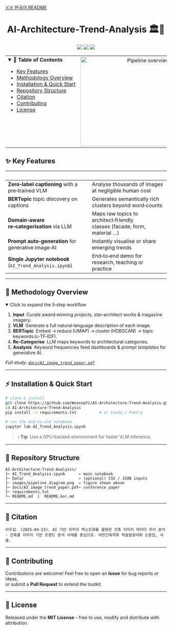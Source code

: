 <!-- ─────────────── Language switcher ─────────────── -->
[🇰🇷 한국어 README](README.kor.md)

<h1 align="center">AI‑Architecture‑Trend‑Analysis 🏛️🤖</h1>
<p align="center">
  <a href="https://www.python.org/"><img src="https://img.shields.io/badge/Python-3.10%2B-blue.svg"></a>
  <a href="LICENSE"><img src="https://img.shields.io/badge/License-MIT-yellow.svg"></a>
  <a href="https://github.com/WoosopYi/AI-Architecture-Trend-Analysis/stargazers">
    <img src="https://img.shields.io/github/stars/WoosopYi/AI-Architecture-Trend-Analysis?style=social">
  </a>
</p>

<table>
<tr>
  <!-- ──────────────── TOC (left) ──────────────── -->
  <td width="58%" valign="top">

  <details open>
  <summary><strong>📜 Table of Contents</strong></summary>

  - [Key Features](#key-features)  
  - [Methodology Overview](#methodology-overview)  
  - [Installation & Quick Start](#installation--quick-start)  
  - [Repository Structure](#repository-structure)  
  - [Citation](#citation)  
  - [Contributing](#contributing)  
  - [License](#license)

  </details>

  </td>

  <!-- ───────────── Diagram (right) ────────────── -->
  <td width="42%" align="right" valign="top">
    <img src="images/pipeline_diagram.png" alt="Pipeline overview" width="280">
  </td>
</tr>
</table>


## ✨ Key Features
| &nbsp; | &nbsp; |
| :-- | :-- |
| **Zero‑label captioning** with a pre‑trained VLM | Analyse thousands of images at negligible human cost |
| **BERTopic** topic discovery on captions | Generates semantically rich clusters beyond word‑counts |
| **Domain‑aware re‑categorisation** via LLM | Maps raw topics to architect‑friendly classes (facade, form, material …) |
| **Prompt auto‑generation** for generative image‑AI | Instantly visualise or share emerging trends |
| **Single Jupyter notebook** (`AI_Trend_Analysis.ipynb`) | End‑to‑end demo for research, teaching or practice |

---

## 🔬 Methodology Overview
<details open>
<summary>Click to expand the 5‑step workflow</summary>

1. **Input** Curate award‑winning projects, star‑architect works & magazine imagery.  
2. **VLM** Generate a full natural‑language description of each image.  
3. **BERTopic** Embed → reduce (UMAP) → cluster (HDBSCAN) → topic keywords (c‑TF‑IDF).  
4. **Re‑Categorise** LLM maps keywords to architectural categories.  
5. **Analysis** Keyword frequencies feed dashboards & *prompt templates* for generative AI.

*Full study: [`docs/AI_image_trend_paper.pdf`](docs/AI_image_trend_paper.pdf)*
</details>

---

## ⚡ Installation & Quick Start
```bash
# clone & install
git clone https://github.com/WoosopYi/AI-Architecture-Trend-Analysis.git
cd AI-Architecture-Trend-Analysis
pip install -r requirements.txt          # or Conda / Poetry

# run the end‑to‑end notebook
jupyter lab AI_Trend_Analysis.ipynb
```

> ℹ️ **Tip** Use a GPU‑backed environment for faster VLM inference.

---

## 📂 Repository Structure
```
AI-Architecture-Trend-Analysis/
├─ AI_Trend_Analysis.ipynb      ← main notebook
├─ Data/                        ← (optional) CSV / JSON inputs
├─ images/pipeline_diagram.png  ← figure shown above
├─ docs/AI_image_trend_paper.pdf← conference paper
├─ requirements.txt
└─ README.md  |  README.kor.md
```

---

## 📝 Citation
```plain
이우섭. (2025‑04‑23). AI 기반 이미지 텍스트화를 활용한 건축 이미지 데이터 추이 분석 
- 건축물 이미지 기반 트렌드 분석 사례를 중심으로. 대한건축학회 학술발표대회 논문집, 서울.
```

---

## 🤝 Contributing
Contributions are welcome! Feel free to open an **Issue** for bug reports or ideas,  
or submit a **Pull Request** to extend the toolkit.

---

## 📜 License
Released under the **MIT License** – free to use, modify and distribute with attribution.


